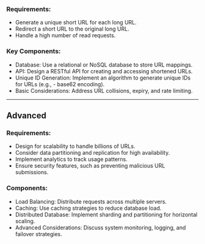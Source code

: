 ### Requirements:

- Generate a unique short URL for each long URL.
- Redirect a short URL to the original long URL.
- Handle a high number of read requests.

### Key Components:

- Database: Use a relational or NoSQL database to store URL mappings.
- API: Design a RESTful API for creating and accessing shortened URLs.
- Unique ID Generation: Implement an algorithm to generate unique IDs for URLs (e.g., - base62 encoding).
- Basic Considerations: Address URL collisions, expiry, and rate limiting.

---

## Advanced

### Requirements:

- Design for scalability to handle billions of URLs.
- Consider data partitioning and replication for high availability.
- Implement analytics to track usage patterns.
- Ensure security features, such as preventing malicious URL submissions.

### Components:

- Load Balancing: Distribute requests across multiple servers.
- Caching: Use caching strategies to reduce database load.
- Distributed Database: Implement sharding and partitioning for horizontal scaling.
- Advanced Considerations: Discuss system monitoring, logging, and failover strategies.

